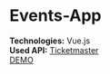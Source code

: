 # Events-App

<strong>Technologies:</strong> Vue.js<br/>
<strong>Used API:</strong> <a href="https://developer.ticketmaster.com/products-and-docs/apis/getting-started/">Ticketmaster</a><br/>
<a href="https://miloszkaczmarek.github.io/Events-App" _target="blank">DEMO</a>
